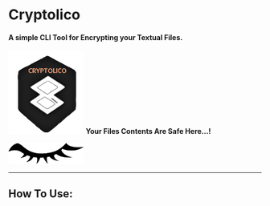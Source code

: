 # Cryptolico
#### A simple CLI Tool for Encrypting your Textual Files.

<img src="\icon\Designs Store\4. Transparent Icon.png" alt="4. Transparent Icon" width="150" style="margin:0"> **Your Files Contents Are Safe Here...!**

<img src="\icon\Designs Store\5. Eye.png" alt="4. Transparent Icon" width="150" style="margin:0">

------------------------



## How To Use:









